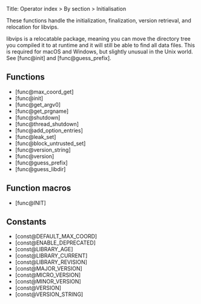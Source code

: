 Title: Operator index > By section > Initialisation

<!-- libvips/iofuncs/init.c -->

These functions handle the initialization, finalization, version retrieval,
and relocation for libvips.

libvips is a relocatable package, meaning you can move the directory tree you
compiled it to at runtime and it will still be able to find all data files.
This is required for macOS and Windows, but slightly unusual in the Unix
world. See [func@init] and [func@guess_prefix].

## Functions

* [func@max_coord_get]
* [func@init]
* [func@get_argv0]
* [func@get_prgname]
* [func@shutdown]
* [func@thread_shutdown]
* [func@add_option_entries]
* [func@leak_set]
* [func@block_untrusted_set]
* [func@version_string]
* [func@version]
* [func@guess_prefix]
* [func@guess_libdir]

## Function macros

* [func@INIT]

## Constants

* [const@DEFAULT_MAX_COORD]
* [const@ENABLE_DEPRECATED]
* [const@LIBRARY_AGE]
* [const@LIBRARY_CURRENT]
* [const@LIBRARY_REVISION]
* [const@MAJOR_VERSION]
* [const@MICRO_VERSION]
* [const@MINOR_VERSION]
* [const@VERSION]
* [const@VERSION_STRING]
